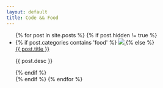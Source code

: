 ```yaml
---
layout: default
title: Code && Food
---
```

<ul class="posts">
{% for post in site.posts %}
  {% if post.hidden != true %}
  <li class="post {{post.categories}}">
  	{% if post.categories contains 'food' %}
  	<a href="{{ post.url }}">
	  	<img src="{{post.image}}" />
	  </a>
		{% else %}
    <a href="{{ post.url }}">
      <span class="post-image" style="background-image: url('{{ post.image }}')">
          <!-- <img src="{{ post.image }}" /> -->
      </span>
    </a>
    <div class="post-desc">
      <a href="{{ post.url }}">{{ post.title }}</a>
      <p>{{ post.desc }}</p>
    </div>
    {% endif %}
  </li>
  {% endif %}
{% endfor %}
</ul>